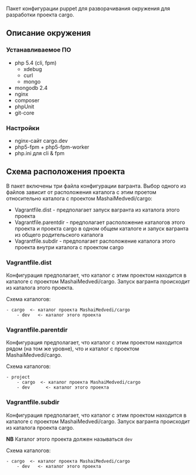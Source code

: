 Пакет конфигурации puppet для разворачивания окружения для разработки проекта  cargo.

## Описание окружения

### Устанавливаемое ПО

* php 5.4 (cli, fpm)
  * xdebug
  * curl
  * mongo
* mongodb 2.4
* nginx
* composer
* phpUnit
* git-core

### Настройки

* nginx-сайт cargo.dev
* php5-fpm + php5-fpm-worker
* php.ini для cli & fpm

## Схема расположения проекта

В пакет включены три файла конфигурации вагранта. Выбор одного из файлов зависит от расположения каталога с этим проетом относительно каталога с проектом MashaiMedvedi/cargo:

* Vagrantfile.dist - предполагает запуск вагранта из каталога этого проекта
* Vagrantfile.parentdir - предполагает расположение каталогов этого проекта и проекта cargo в одном общем каталоге и запуск вагранта из общего родительского каталога
* Vagrantfile.subdir - предполагает расположение каталога этого проекта внутри каталога с проектом cargo

### Vagrantfile.dist

Конфигурация предполагает, что каталог с этим проектом находится в каталоге с проектом MashaiMedvedi/cargo.
Запуск вагранта происходит из каталога этого проекта.

Схема каталогов:
``` text
- cargo  <- каталог проекта MashaiMedvedi/cargo
    - dev   <- каталог этого проекта
```

### Vagrantfile.parentdir

Конфигурация предполагает, что каталог с этим проектом находится рядом (на том же уровне), что и каталог с проектом MashaiMedvedi/cargo.

Схема каталогов:
``` text
- project
    - cargo  <- каталог проекта MashaiMedvedi/cargo
    - dev      <- каталог этого проекта
 ```
### Vagrantfile.subdir

Конфигурация предполагает, что каталог с этим проектом находится в каталоге с проектом MashaiMedvedi/cargo.
Запуск вагранта происходит из каталога проекта cargo. 

**NB** Каталог этого проекта должен называться `dev`

Схема каталогов:
``` text
- cargo  <- каталог проекта MashaiMedvedi/cargo
    - dev   <- каталог этого проекта
 ```
